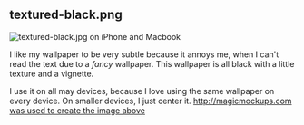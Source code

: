 ## textured-black.png
![textured-black.jpg on iPhone and Macbook](.sreenshots/textured-black.jpg)


I like my wallpaper to be very subtle because it annoys me, when I can't read the text due to a *fancy* wallpaper. This wallpaper is all black with a little texture and a vignette.

I use it on all may devices, because I love using the same wallpaper on every device. On smaller devices, I just center it.
[http://magicmockups.com was used to create the image above](http://magicmockups.com)
